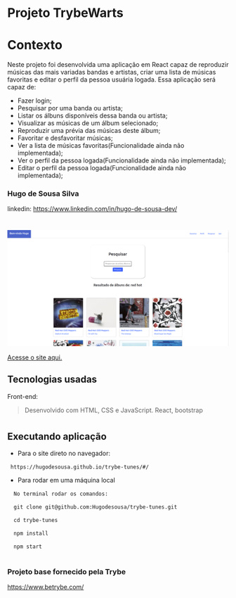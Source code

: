 

# Projeto TrybeWarts
 
# Contexto
 
Neste projeto foi desenvolvida uma aplicação em React capaz de reproduzir músicas das mais variadas bandas e artistas, criar uma lista de músicas favoritas e editar o perfil da pessoa usuária logada. Essa aplicação será capaz de:

*  Fazer login;
* Pesquisar por uma banda ou artista;
* Listar os álbuns disponíveis dessa banda ou artista;
* Visualizar as músicas de um álbum selecionado;
* Reproduzir uma prévia das músicas deste álbum;
* Favoritar e desfavoritar músicas;
* Ver a lista de músicas favoritas(Funcionalidade ainda não implementada);
* Ver o perfil da pessoa logada(Funcionalidade ainda não implementada);
* Editar o perfil da pessoa logada(Funcionalidade ainda não implementada);


### Hugo de Sousa Silva
linkedin: https://www.linkedin.com/in/hugo-de-sousa-dev/

#

![img](./project.png)

[Acesse o site aqui.](https://hugodesousa.github.io/trybe-tunes/#/)

## Tecnologias usadas

Front-end:
> Desenvolvido com HTML, CSS e JavaScript.
> React, bootstrap
 
#
## Executando aplicação
 
* Para o site direto no navegador:
 
 ```
  https://hugodesousa.github.io/trybe-tunes/#/
 ```
* Para rodar em uma máquina local
 
 ```
   No terminal rodar os comandos:
 ```
 ```
   git clone git@github.com:Hugodesousa/trybe-tunes.git
 ```
 ```
   cd trybe-tunes

 ```
 ```
   npm install
 ```
 ```
   npm start
 ```
#
### Projeto base fornecido pela Trybe
https://www.betrybe.com/
